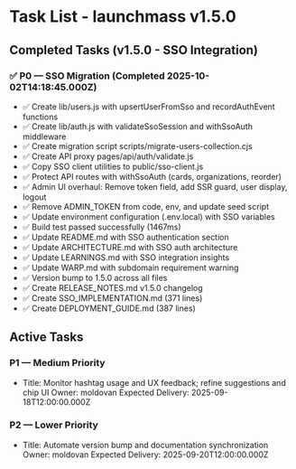 # Task List - launchmass v1.5.0

## Completed Tasks (v1.5.0 - SSO Integration)

### ✅ P0 — SSO Migration (Completed 2025-10-02T14:18:45.000Z)
- ✅ Create lib/users.js with upsertUserFromSso and recordAuthEvent functions
- ✅ Create lib/auth.js with validateSsoSession and withSsoAuth middleware
- ✅ Create migration script scripts/migrate-users-collection.cjs
- ✅ Create API proxy pages/api/auth/validate.js
- ✅ Copy SSO client utilities to public/sso-client.js
- ✅ Protect API routes with withSsoAuth (cards, organizations, reorder)
- ✅ Admin UI overhaul: Remove token field, add SSR guard, user display, logout
- ✅ Remove ADMIN_TOKEN from code, env, and update seed script
- ✅ Update environment configuration (.env.local) with SSO variables
- ✅ Build test passed successfully (1467ms)
- ✅ Update README.md with SSO authentication section
- ✅ Update ARCHITECTURE.md with SSO auth architecture
- ✅ Update LEARNINGS.md with SSO integration insights
- ✅ Update WARP.md with subdomain requirement warning
- ✅ Version bump to 1.5.0 across all files
- ✅ Create RELEASE_NOTES.md v1.5.0 changelog
- ✅ Create SSO_IMPLEMENTATION.md (371 lines)
- ✅ Create DEPLOYMENT_GUIDE.md (387 lines)

## Active Tasks

### P1 — Medium Priority
- Title: Monitor hashtag usage and UX feedback; refine suggestions and chip UI
  Owner: moldovan
  Expected Delivery: 2025-09-18T12:00:00.000Z

### P2 — Lower Priority
- Title: Automate version bump and documentation synchronization
  Owner: moldovan
  Expected Delivery: 2025-09-20T12:00:00.000Z
